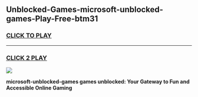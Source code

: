 
## Unblocked-Games-microsoft-unblocked-games-Play-Free-btm31
<h3>
<a href="https://premium76.site?title=microsoft-unblocked-games&ref=09A">CLICK TO PLAY</a></h3>
<hr>

<h3>
<a href="https://premium76.site?title=microsoft-unblocked-games&ref=09A">CLICK 2 PLAY</a>
  
</h3>

<a href="https://premium76.site?title=microsoft-unblocked-games&ref=09A"><img src="https://clearcache.store/games.png"></a>


**microsoft-unblocked-games games unblocked: Your Gateway to Fun and Accessible Online Gaming**
